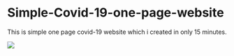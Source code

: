 # Simple-Covid-19-one-page-website
This is simple one page covid-19 website which i created in only 15 minutes.



![](img/pic.PNG)
